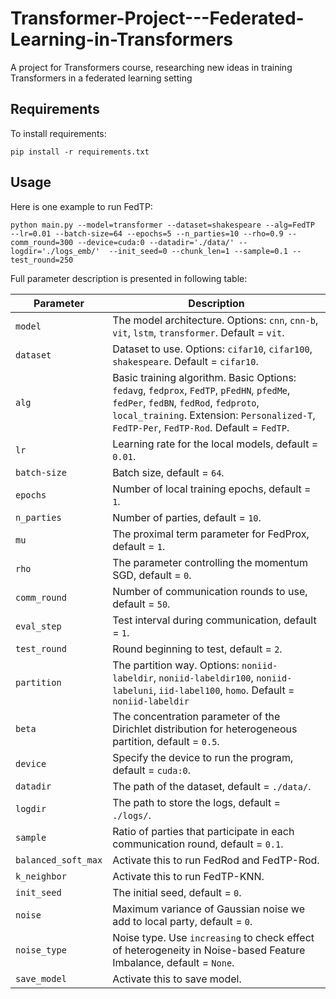 # Transformer-Project---Federated-Learning-in-Transformers
A project for Transformers course, researching new ideas in training Transformers in a federated learning setting
## Requirements

To install requirements:

```setup
pip install -r requirements.txt
```

## Usage
Here is one example to run FedTP:
```
python main.py --model=transformer --dataset=shakespeare --alg=FedTP  --lr=0.01 --batch-size=64 --epochs=5 --n_parties=10 --rho=0.9 --comm_round=300 --device=cuda:0 --datadir='./data/' --logdir='./logs_emb/'  --init_seed=0 --chunk_len=1 --sample=0.1 --test_round=250 
```

Full parameter description is presented in following table:

| Parameter                      | Description                                 |
| ----------------------------- | ---------------------------------------- |
| `model` | The model architecture. Options: `cnn`, `cnn-b`, `vit`, `lstm`, `transformer`. Default = `vit`. |
| `dataset`      | Dataset to use. Options: `cifar10`, `cifar100`, `shakespeare`. Default = `cifar10`. |
| `alg` | Basic training algorithm. Basic Options: `fedavg`, `fedprox`, `FedTP`, `pFedHN`, `pfedMe`, `fedPer`, `fedBN`, `fedRod`, `fedproto`, `local_training`. Extension: `Personalized-T`, `FedTP-Per`, `FedTP-Rod`. Default = `FedTP`. |
| `lr` | Learning rate for the local models, default = `0.01`. |
| `batch-size` | Batch size, default = `64`. |
| `epochs` | Number of local training epochs, default = `1`. |
| `n_parties` | Number of parties, default = `10`. |
| `mu` | The proximal term parameter for FedProx, default = `1`. |
| `rho` | The parameter controlling the momentum SGD, default = `0`. |
| `comm_round`    | Number of communication rounds to use, default = `50`. |
| `eval_step`    | Test interval during communication, default = `1`. |
| `test_round`    | Round beginning to test, default = `2`. |
| `partition`    | The partition way. Options: `noniid-labeldir`, `noniid-labeldir100`, `noniid-labeluni`, `iid-label100`, `homo`. Default = `noniid-labeldir` |
| `beta` | The concentration parameter of the Dirichlet distribution for heterogeneous partition, default = `0.5`. |
| `device` | Specify the device to run the program, default = `cuda:0`. |
| `datadir` | The path of the dataset, default = `./data/`. |
| `logdir` | The path to store the logs, default = `./logs/`. |
| `sample` | Ratio of parties that participate in each communication round, default = `0.1`. |
| `balanced_soft_max` | Activate this to run FedRod and FedTP-Rod. |
| `k_neighbor` | Activate this to run FedTP-KNN. |
| `init_seed` | The initial seed, default = `0`. |
| `noise` | Maximum variance of Gaussian noise we add to local party, default = `0`. |
| `noise_type` | Noise type. Use `increasing` to check effect of heterogeneity in Noise-based Feature Imbalance, default = `None`. |
| `save_model` | Activate this to save model. |
